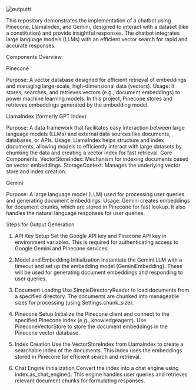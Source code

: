 
![outputtt](https://github.com/user-attachments/assets/6e8d6fc2-58b0-40fd-80af-9172d7033b91)

This repository demonstrates the implementation of a chatbot using Pinecone, LlamaIndex, and Gemini, designed to interact with a dataset (like a constitution) and provide insightful responses. The chatbot integrates large language models (LLMs) with an efficient vector search for rapid and accurate responses.

Components Overview
<br>

Pinecone

Purpose: A vector database designed for efficient retrieval of embeddings and managing large-scale, high-dimensional data (vectors).
Usage: It stores, searches, and retrieves vectors (e.g., document embeddings) to power machine learning models. In this project, Pinecone stores and retrieves embeddings generated by the embedding model.
<br>

LlamaIndex (formerly GPT Index)

Purpose: A data framework that facilitates easy interaction between large language models (LLMs) and external data sources like documents, databases, or APIs.
Usage: LlamaIndex helps structure and index documents, allowing models to efficiently interact with large datasets by chunking the data and creating a vector index for fast retrieval.
Core Components:
VectorStoreIndex: Mechanism for indexing documents based on vector embeddings.
StorageContext: Manages the underlying vector store and index creation.
<br>

Gemini

Purpose: A large language model (LLM) used for processing user queries and generating document embeddings.
Usage: Gemini creates embeddings for document chunks, which are stored in Pinecone for fast lookup. It also handles the natural language responses for user queries.
<br>

Steps for Output Generation

1. API Key Setup
Set the Google API key and Pinecone API key in environment variables. This is required for authenticating access to Google Gemini and Pinecone services.

2. Model and Embedding Initialization
Instantiate the Gemini LLM with a timeout and set up the embedding model (GeminiEmbedding). These will be used for generating document embeddings and responding to user queries.
3. Document Loading
Use SimpleDirectoryReader to load documents from a specified directory. The documents are chunked into manageable sizes for processing (using Settings.chunk_size).
4. Pinecone Setup
Initialize the Pinecone client and connect to the specified Pinecone index (e.g., knowledgeagent).
Use PineconeVectorStore to store the document embeddings in the Pinecone vector database.
5. Index Creation
Use the VectorStoreIndex from LlamaIndex to create a searchable index of the documents. This index uses the embeddings stored in Pinecone for efficient search and retrieval.
6. Chat Engine Initialization
Convert the index into a chat engine using index.as_chat_engine(). This engine handles user queries and retrieves relevant document chunks for formulating responses.



